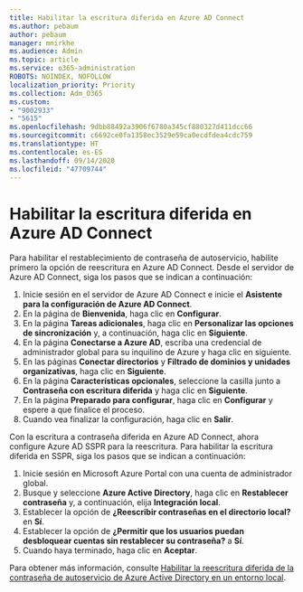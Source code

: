 ```yaml
---
title: Habilitar la escritura diferida en Azure AD Connect
ms.author: pebaum
author: pebaum
manager: mnirkhe
ms.audience: Admin
ms.topic: article
ms.service: o365-administration
ROBOTS: NOINDEX, NOFOLLOW
localization_priority: Priority
ms.collection: Adm_O365
ms.custom:
- "9002933"
- "5615"
ms.openlocfilehash: 9dbb88492a3906f6780a345cf880327d411dcc66
ms.sourcegitcommit: c6692ce0fa1358ec3529e59ca0ecdfdea4cdc759
ms.translationtype: HT
ms.contentlocale: es-ES
ms.lasthandoff: 09/14/2020
ms.locfileid: "47709744"
---
```

# <a name="enable-password-writeback-in-azure-ad-connect"></a>Habilitar la escritura diferida en Azure AD Connect

Para habilitar el restablecimiento de contraseña de autoservicio, habilite primero la opción de reescritura en Azure AD Connect. Desde el servidor de Azure AD Connect, siga los pasos que se indican a continuación:

1. Inicie sesión en el servidor de Azure AD Connect e inicie el **Asistente para la configuración de Azure AD Connect**.
2. En la página de **Bienvenida**, haga clic en **Configurar**.
3. En la página **Tareas adicionales**, haga clic en **Personalizar las opciones de sincronización** y, a continuación, haga clic en **Siguiente**.
4. En la página **Conectarse a Azure AD**, escriba una credencial de administrador global para su inquilino de Azure y haga clic en siguiente.
5. En las páginas **Conectar directorios** y **Filtrado de dominios y unidades organizativas**, haga clic en **Siguiente**.
6. En la página **Características opcionales**, seleccione la casilla junto a **Contraseña con escritura diferida** y haga clic en **Siguiente**.
7. En la página **Preparado para configurar**, haga clic en **Configurar** y espere a que finalice el proceso.
8. Cuando vea finalizar la configuración, haga clic en **Salir**.

Con la escritura a contraseña diferida en Azure AD Connect, ahora configure Azure AD SSPR para la reescritura.  Para habilitar la escritura diferida en SSPR, siga los pasos que se indican a continuación:

1. Inicie sesión en Microsoft Azure Portal con una cuenta de administrador global.
2. Busque y seleccione **Azure Active Directory**, haga clic en **Restablecer contraseña** y, a continuación, elija **Integración local**.
3. Establecer la opción de **¿Reescribir contraseñas en el directorio local?** en **Sí**.
4. Establecer la opción de **¿Permitir que los usuarios puedan desbloquear cuentas sin restablecer su contraseña?** a **Sí**.
5. Cuando haya terminado, haga clic en **Aceptar**.

Para obtener más información, consulte [Habilitar la reescritura diferida de la contraseña de autoservicio de Azure Active Directory en un entorno local](https://docs.microsoft.com/azure/active-directory/authentication/tutorial-enable-sspr-writeback).
